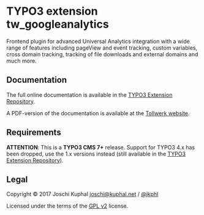 TYPO3 extension tw_googleanalytics
==================================

Frontend plugin for advanced Universal Analytics integration with a wide range of features including pageView and event tracking, custom variables, cross domain tracking, tracking of file downloads and external domains and much more.


Documentation
-------------

The full online documentation is available in the [TYPO3 Extension Repository](http://docs.typo3.org/typo3cms/extensions/tw_googleanalytics/).

A PDF-version of the documentation is available at the [Tollwerk website](http://tollwerk.de/fileadmin/media/manuals/tw_googleanalytics/manual.pdf).


Requirements
------------

**ATTENTION**: This is a **TYPO3 CMS 7+** release. Support for TYPO3 4.x has been dropped, use the 1.x versions instead (still available in the [TYPO3 Extension Repository](http://typo3.org/extensions/repository/view/tw_googleanalytics)).


Legal
-----

Copyright © 2017 Joschi Kuphal <joschi@kuphal.net> / [@jkphl](https://twitter.com/jkphl)

Licensed under the terms of the [GPL v2](LICENSE.txt) license.

